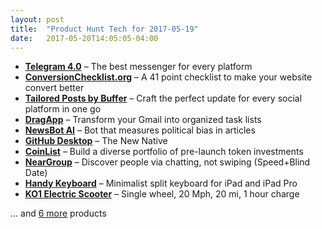 ```yaml
---
layout: post
title:  "Product Hunt Tech for 2017-05-19"
date:   2017-05-20T14:05:05-04:00
---
```


* **[Telegram 4.0](https://www.producthunt.com/posts/telegram-4-0?utm_campaign=producthunt-api&utm_medium=api&utm_source=Application%3A+Daily+Digest+RSS+%28ID%3A+3202%29)** – The best messenger for every platform
* **[ConversionChecklist.org](https://www.producthunt.com/posts/conversionchecklist-org?utm_campaign=producthunt-api&utm_medium=api&utm_source=Application%3A+Daily+Digest+RSS+%28ID%3A+3202%29)** – A 41 point checklist to make your website convert better
* **[Tailored Posts by Buffer](https://www.producthunt.com/posts/tailored-posts-by-buffer?utm_campaign=producthunt-api&utm_medium=api&utm_source=Application%3A+Daily+Digest+RSS+%28ID%3A+3202%29)** – Craft the perfect update for every social platform in one go
* **[DragApp](https://www.producthunt.com/posts/dragapp?utm_campaign=producthunt-api&utm_medium=api&utm_source=Application%3A+Daily+Digest+RSS+%28ID%3A+3202%29)** – Transform your Gmail into organized task lists
* **[NewsBot AI](https://www.producthunt.com/posts/newsbot-ai?utm_campaign=producthunt-api&utm_medium=api&utm_source=Application%3A+Daily+Digest+RSS+%28ID%3A+3202%29)** – Bot that measures political bias in articles
* **[GitHub Desktop](https://www.producthunt.com/posts/github-desktop-2?utm_campaign=producthunt-api&utm_medium=api&utm_source=Application%3A+Daily+Digest+RSS+%28ID%3A+3202%29)** – The New Native
* **[CoinList](https://www.producthunt.com/posts/coinlist?utm_campaign=producthunt-api&utm_medium=api&utm_source=Application%3A+Daily+Digest+RSS+%28ID%3A+3202%29)** – Build a diverse portfolio of pre-launch token investments
* **[NearGroup](https://www.producthunt.com/posts/neargroup?utm_campaign=producthunt-api&utm_medium=api&utm_source=Application%3A+Daily+Digest+RSS+%28ID%3A+3202%29)** – Discover people via chatting, not swiping (Speed+Blind Date)
* **[Handy Keyboard](https://www.producthunt.com/posts/handy-keyboard?utm_campaign=producthunt-api&utm_medium=api&utm_source=Application%3A+Daily+Digest+RSS+%28ID%3A+3202%29)** – Minimalist split keyboard for iPad and iPad Pro
* **[KO1 Electric Scooter](https://www.producthunt.com/posts/ko1-electric-scooter?utm_campaign=producthunt-api&utm_medium=api&utm_source=Application%3A+Daily+Digest+RSS+%28ID%3A+3202%29)** – Single wheel, 20 Mph, 20 mi, 1 hour charge

… and [6 more](https://www.producthunt.com/tech) products